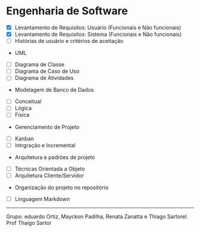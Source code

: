 
# Engenharia de Software 

 
 - [x] Levantamento de Requisitos: Usuário (Funcionais e Não funcionais)
 - [x] Levantamento de Requisitos: Sistema (Funcionais e Não funcionais)
 - [ ] Histórias de usuário e critérios de aceitação

* UML
 - [ ] Diagrama de Classe
 - [ ] Diagrama de Caso de Uso
 - [ ] Diagrama de Atividades

* Modelagem de Banco de Dados
 - [ ] Conceitual
 - [ ] Lógica
 - [ ] Física
 
* Gerenciamento de Projeto
 - [ ] Kanban
 - [ ] Intrgração e Incremental
 
 * Arquitetura e padrões de projeto
 - [ ] Técnicas Orientada a Objeto
 - [ ] Arquitetura Cliente/Servidor

* Organização do projeto no repositório
 - [ ] Linguagem Markdown

___

Grupo: eduardo Ortiz, Mayckon Padilha, Renata Zanatta e Thiago Sartorel.
Prof Thaigo Sartor
